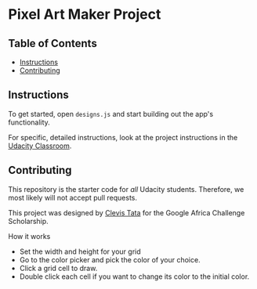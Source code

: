 # Pixel Art Maker Project

## Table of Contents

* [Instructions](#instructions)
* [Contributing](#contributing)

## Instructions

To get started, open `designs.js` and start building out the app's functionality.

For specific, detailed instructions, look at the project instructions in the [Udacity Classroom](https://classroom.udacity.com/me).

## Contributing

This repository is the starter code for _all_ Udacity students. Therefore, we most likely will not accept pull requests.

This project was designed by [Clevis Tata](github.com/Clevs01) for the Google Africa Challenge Scholarship.

How it works

* Set the width and height for your grid
* Go to the color picker and pick the color of your choice.
* Click a grid cell to draw.
* Double click each cell if you want to change its color to the initial color.

